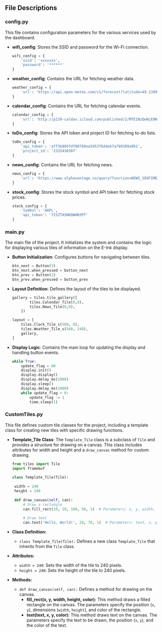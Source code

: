 ## File Descriptions

### config.py

This file contains configuration parameters for the various services used by the dashboard.

- **wifi_config**: Stores the SSID and password for the Wi-Fi connection.
  ```python
  wifi_config = {
      'ssid': 'xxxxxxx',
      'password': '******'
  }
  ```

- **weather_config**: Contains the URL for fetching weather data.
  ```python
  weather_config = {
      'url': 'https://api.open-meteo.com/v1/forecast?latitude=49.1399&longitude=9.2205&daily=weather_code,temperature_2m_max,temperature_2m_min'
  }
  ```

- **calendar_config**: Contains the URL for fetching calendar events.
  ```python
  calendar_config = {
      'url': 'http://p139-caldav.icloud.com/published/2/MTE1NzQwNjE0NzQxMTU3NDmLjpu4-S1Y9s3ZY6FOrrHnIwf0-kAOhn-6sr24tcTFaqodbcvwQ-1iUIyMWm_Q-QI6qieG29wXJSUU0hdN6JI'
  }
  ```

- **toDo_config**: Stores the API token and project ID for fetching to-do lists.
  ```python
  toDo_config = {
      'api_token': 'a7f3b805fdf80789ea5953f6d4eb7a799309a9b1',
      'project_id': '2332430307'
  }
  ```

- **news_config**: Contains the URL for fetching news.
  ```python
  news_config = {
      'url': 'https://www.alphavantage.co/query?function=NEWS_SENTIMENT&tickers=COIN,CRYPTO:BTC,FOREX:USD&time_from=20220410T0130&limit=10&apikey=7I5ZTASNKQWHN3PT'
  }
  ```

- **stock_config**: Stores the stock symbol and API token for fetching stock prices.
  ```python
  stock_config = {
      'symbol': 'AAPL',
      'api_token': '7I5ZTASNKQWHN3PT'
  }
  ```

 
### main.py

The main file of the project. It initializes the system and contains the logic for displaying various tiles of information on the E-Ink display.

- **Button Initialization**: Configures buttons for navigating between tiles.
  ```python
  btn_next = Button(3)
  btn_next.when_pressed = button_next
  btn_prev = Button(2)
  btn_prev.when_pressed = button_prev
  ```

- **Layout Definition**: Defines the layout of the tiles to be displayed.
  ```python
  gallery = tiles.tile_gallery([
          tiles.Calendar_Tile(0,0),
          tiles.News_Tile(0,0),
      ])
  
  layout = [
      tiles.Clock_Tile_s(560, 0),
      tiles.Weather_Tile_s(560, 240),
      gallery,
  ]
  ```

- **Display Logic**: Contains the main loop for updating the display and handling button events.
  ```python
  while True:
      update_flag = 60
      display.init()
      display.display()
      display.delay_ms(1000)
      display.sleep()
      display.delay_ms(1000)
      while update_flag > 0:
          update_flag -= 1
          time.sleep(1)
  ```
### CustomTiles.py
  
This file defines custom tile classes for the project, including a template class for creating new tiles with specific drawing functions.
  
  - **Template_Tile Class**: The `Template_Tile` class is a subclass of `Tile` and provides a structure for drawing on a canvas. This class includes attributes for width and height and a `draw_canvas` method for custom drawing.
     ```python
    from tiles import Tile
    import framebuf
  
    class Template_Tile(Tile):
      
      width = 240
      height = 240
      
      def draw_canvas(self, can):
          # Draw a rectangle
          can.fill_rect(10, 10, 100, 50, 1)  # Parameters: x, y, width, height, color
          
          # Draw text
          can.text('Hello, World!', 20, 70, 1)  # Parameters: text, x, y, color
    ```
  - **Class Definition:**
    - `class Template_Tile(Tile):` Defines a new class `Template_Tile` that inherits from the `Tile` class.
    
  - **Attributes:**
    - `width = 240`: Sets the width of the tile to 240 pixels.
    - `height = 240`: Sets the height of the tile to 240 pixels.
  
  - **Methods:**
    - `def draw_canvas(self, can):` Defines a method for drawing on the canvas.
      - **fill_rect(x, y, width, height, color):** This method draws a filled rectangle on the canvas. The parameters specify the position (`x`, `y`), dimensions (`width`, `height`), and color of the rectangle.
      - **text(text, x, y, color):** This method draws text on the canvas. The parameters specify the text to be drawn, the position (`x`, `y`), and the color of the text.
  
